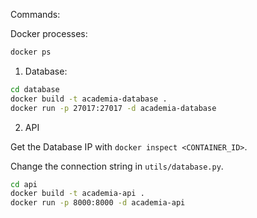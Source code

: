 Commands:

Docker processes:

```bash
docker ps
```

1. Database:

```bash
cd database
docker build -t academia-database .
docker run -p 27017:27017 -d academia-database
```

2. API

Get the Database IP with `docker inspect <CONTAINER_ID>`.

Change the connection string in `utils/database.py`.

```bash
cd api
docker build -t academia-api .
docker run -p 8000:8000 -d academia-api
```
